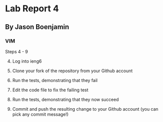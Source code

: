 # Lab Report 4
## By Jason Boenjamin
### VIM

Steps 4 - 9

4. Log into ieng6

5. Clone your fork of the repository from your Github account

6. Run the tests, demonstrating that they fail

7. Edit the code file to fix the failing test
   
8. Run the tests, demonstrating that they now succeed
    
9. Commit and push the resulting change to your Github account (you can pick any commit message!)
